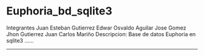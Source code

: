# Euphoria_bd_sqlite3
Integrantes Juan Esteban Gutierrez Edwar Osvaldo Aguilar Jose Gomez Jhon Gutierrez Juan Carlos Mariño Descripcion: Base de datos Euphoria en sqlite3
......
***
